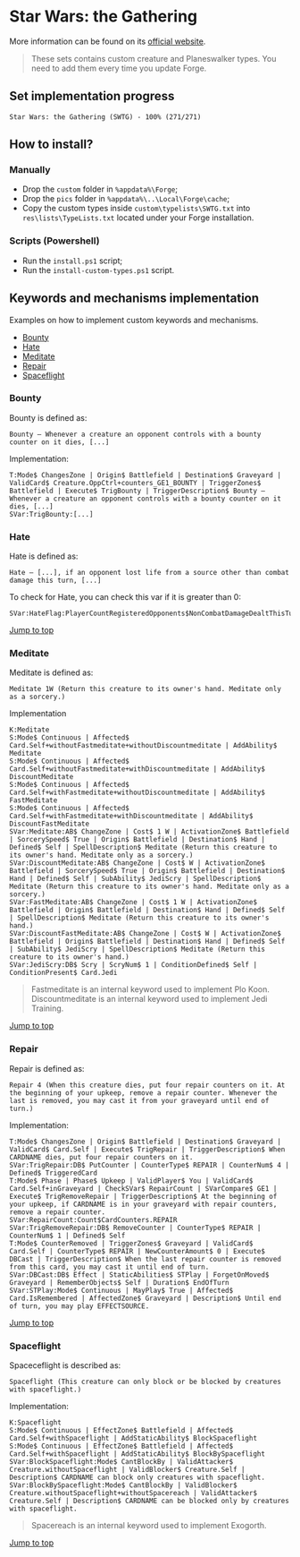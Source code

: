 # Star Wars: the Gathering

More information can be found on its [official website](https://www.starwarsthegathering.com).

> These sets contains custom creature and Planeswalker types. You need to add them every time you update Forge.

## Set implementation progress

```text
Star Wars: the Gathering (SWTG) - 100% (271/271)
```

## How to install?

### Manually

* Drop the `custom` folder in `%appdata%\Forge`;
* Drop the `pics` folder in `%appdata%\..\Local\Forge\cache`;
* Copy the custom types inside `custom\typelists\SWTG.txt` into `res\lists\TypeLists.txt` located under your Forge installation.

### Scripts (Powershell)

* Run the `install.ps1` script;
* Run the `install-custom-types.ps1` script.

## Keywords and mechanisms implementation

Examples on how to implement custom keywords and mechanisms.

* [Bounty](#bounty)
* [Hate](#hate)
* [Meditate](#meditate)
* [Repair](#repair)
* [Spaceflight](#spaceflight)

### Bounty

Bounty is defined as:

```text
Bounty — Whenever a creature an opponent controls with a bounty counter on it dies, [...]
```

Implementation:

```text
T:Mode$ ChangesZone | Origin$ Battlefield | Destination$ Graveyard | ValidCard$ Creature.OppCtrl+counters_GE1_BOUNTY | TriggerZones$ Battlefield | Execute$ TrigBounty | TriggerDescription$ Bounty — Whenever a creature an opponent controls with a bounty counter on it dies, [...]
SVar:TrigBounty:[...]

```

### Hate

Hate is defined as:

```text
Hate — [...], if an opponent lost life from a source other than combat damage this turn, [...]
```

To check for Hate, you can check this var if it is greater than 0:

```text
SVar:HateFlag:PlayerCountRegisteredOpponents$NonCombatDamageDealtThisTurn
```

[Jump to top](#keywords-and-mechanisms-implementation)

### Meditate

Meditate is defined as:

```text
Meditate 1W (Return this creature to its owner's hand. Meditate only as a sorcery.)
```

Implementation

```text
K:Meditate
S:Mode$ Continuous | Affected$ Card.Self+withoutFastmeditate+withoutDiscountmeditate | AddAbility$ Meditate
S:Mode$ Continuous | Affected$ Card.Self+withoutFastmeditate+withDiscountmeditate | AddAbility$ DiscountMeditate
S:Mode$ Continuous | Affected$ Card.Self+withFastmeditate+withoutDiscountmeditate | AddAbility$ FastMeditate
S:Mode$ Continuous | Affected$ Card.Self+withFastmeditate+withDiscountmeditate | AddAbility$ DiscountFastMeditate
SVar:Meditate:AB$ ChangeZone | Cost$ 1 W | ActivationZone$ Battlefield | SorcerySpeed$ True | Origin$ Battlefield | Destination$ Hand | Defined$ Self | SpellDescription$ Meditate (Return this creature to its owner's hand. Meditate only as a sorcery.)
SVar:DiscountMeditate:AB$ ChangeZone | Cost$ W | ActivationZone$ Battlefield | SorcerySpeed$ True | Origin$ Battlefield | Destination$ Hand | Defined$ Self | SubAbility$ JediScry | SpellDescription$ Meditate (Return this creature to its owner's hand. Meditate only as a sorcery.)
SVar:FastMeditate:AB$ ChangeZone | Cost$ 1 W | ActivationZone$ Battlefield | Origin$ Battlefield | Destination$ Hand | Defined$ Self | SpellDescription$ Meditate (Return this creature to its owner's hand.)
SVar:DiscountFastMeditate:AB$ ChangeZone | Cost$ W | ActivationZone$ Battlefield | Origin$ Battlefield | Destination$ Hand | Defined$ Self | SubAbility$ JediScry | SpellDescription$ Meditate (Return this creature to its owner's hand.)
SVar:JediScry:DB$ Scry | ScryNum$ 1 | ConditionDefined$ Self | ConditionPresent$ Card.Jedi
```

> Fastmeditate is an internal keyword used to implement Plo Koon.
> Discountmeditate is an internal keyword used to implement Jedi Training.

[Jump to top](#keywords-and-mechanisms-implementation)

### Repair

Repair is defined as:

```text
Repair 4 (When this creature dies, put four repair counters on it. At the beginning of your upkeep, remove a repair counter. Whenever the last is removed, you may cast it from your graveyard until end of turn.)
```

Implementation:

```text
T:Mode$ ChangesZone | Origin$ Battlefield | Destination$ Graveyard | ValidCard$ Card.Self | Execute$ TrigRepair | TriggerDescription$ When CARDNAME dies, put four repair counters on it.
SVar:TrigRepair:DB$ PutCounter | CounterType$ REPAIR | CounterNum$ 4 | Defined$ TriggeredCard
T:Mode$ Phase | Phase$ Upkeep | ValidPlayer$ You | ValidCard$ Card.Self+inGraveyard | CheckSVar$ RepairCount | SVarCompare$ GE1 | Execute$ TrigRemoveRepair | TriggerDescription$ At the beginning of your upkeep, if CARDNAME is in your graveyard with repair counters, remove a repair counter.
SVar:RepairCount:Count$CardCounters.REPAIR
SVar:TrigRemoveRepair:DB$ RemoveCounter | CounterType$ REPAIR | CounterNum$ 1 | Defined$ Self
T:Mode$ CounterRemoved | TriggerZones$ Graveyard | ValidCard$ Card.Self | CounterType$ REPAIR | NewCounterAmount$ 0 | Execute$ DBCast | TriggerDescription$ When the last repair counter is removed from this card, you may cast it until end of turn.
SVar:DBCast:DB$ Effect | StaticAbilities$ STPlay | ForgetOnMoved$ Graveyard | RememberObjects$ Self | Duration$ EndOfTurn
SVar:STPlay:Mode$ Continuous | MayPlay$ True | Affected$ Card.IsRemembered | AffectedZone$ Graveyard | Description$ Until end of turn, you may play EFFECTSOURCE.
```

[Jump to top](#keywords-and-mechanisms-implementation)

### Spaceflight

Spaceceflight is described as:

```text
Spaceflight (This creature can only block or be blocked by creatures with spaceflight.)
```

Implementation:

```text
K:Spaceflight
S:Mode$ Continuous | EffectZone$ Battlefield | Affected$ Card.Self+withSpaceflight | AddStaticAbility$ BlockSpaceflight
S:Mode$ Continuous | EffectZone$ Battlefield | Affected$ Card.Self+withSpaceflight | AddStaticAbility$ BlockBySpaceflight
SVar:BlockSpaceflight:Mode$ CantBlockBy | ValidAttacker$ Creature.withoutSpaceflight | ValidBlocker$ Creature.Self | Description$ CARDNAME can block only creatures with spaceflight.
SVar:BlockBySpaceflight:Mode$ CantBlockBy | ValidBlocker$ Creature.withoutSpaceflight+withoutSpacereach | ValidAttacker$ Creature.Self | Description$ CARDNAME can be blocked only by creatures with spaceflight.
```

> Spacereach is an internal keyword used to implement Exogorth.


[Jump to top](#keywords-and-mechanisms-implementation)
